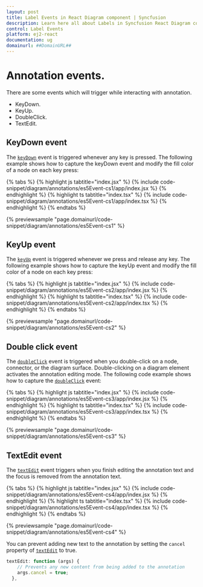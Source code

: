 ```yaml
---
layout: post
title: Label Events in React Diagram component | Syncfusion
description: Learn here all about Labels in Syncfusion React Diagram component of Syncfusion Essential JS 2 and more.
control: Label Events
platform: ej2-react
documentation: ug
domainurl: ##DomainURL##
---
```


# Annotation events.

There are some events which will trigger while interacting with annotation.
* KeyDown.
* KeyUp.
* DoubleClick.
* TextEdit.

## KeyDown event


The [`keyDown`](https://helpej2.syncfusion.com/react/documentation/api/diagram/iKeyEventArgs/) event is triggered whenever any key is pressed. The following example shows how to capture the keyDown event and modify the fill color of a node on each key press:

{% tabs %}
{% highlight js tabtitle="index.jsx" %}
{% include code-snippet/diagram/annotations/es5Event-cs1/app/index.jsx %}
{% endhighlight %}
{% highlight ts tabtitle="index.tsx" %}
{% include code-snippet/diagram/annotations/es5Event-cs1/app/index.tsx %}
{% endhighlight %}
{% endtabs %}

 {% previewsample "page.domainurl/code-snippet/diagram/annotations/es5Event-cs1" %}

## KeyUp event

The [`keyUp`](https://helpej2.syncfusion.com/react/documentation/api/diagram/iKeyEventArgs/) event is triggered whenever we press and release any key. The following example shows how to capture the keyUp event and modify the fill color of a node on each key press:

{% tabs %}
{% highlight js tabtitle="index.jsx" %}
{% include code-snippet/diagram/annotations/es5Event-cs2/app/index.jsx %}
{% endhighlight %}
{% highlight ts tabtitle="index.tsx" %}
{% include code-snippet/diagram/annotations/es5Event-cs2/app/index.tsx %}
{% endhighlight %}
{% endtabs %}

 {% previewsample "page.domainurl/code-snippet/diagram/annotations/es5Event-cs2" %}

## Double click event

The [`doubleClick`](https://helpej2.syncfusion.com/react/documentation/api/diagram/iDoubleClickEventArgs/) event is triggered when you double-click on a node, connector, or the diagram surface. Double-clicking on a diagram element activates the annotation editing mode. The following code example shows how to capture the [`doubleClick`](https://helpej2.syncfusion.com/react/documentation/api/diagram/iDoubleClickEventArgs/) event:

{% tabs %}
{% highlight js tabtitle="index.jsx" %}
{% include code-snippet/diagram/annotations/es5Event-cs3/app/index.jsx %}
{% endhighlight %}
{% highlight ts tabtitle="index.tsx" %}
{% include code-snippet/diagram/annotations/es5Event-cs3/app/index.tsx %}
{% endhighlight %}
{% endtabs %}

 {% previewsample "page.domainurl/code-snippet/diagram/annotations/es5Event-cs3" %}

## TextEdit event

The [`textEdit`](https://helpej2.syncfusion.com/react/documentation/api/diagram/iTextEditEventArgs/) event triggers when you finish editing the annotation text and the focus is removed from the annotation text.

{% tabs %}
{% highlight js tabtitle="index.jsx" %}
{% include code-snippet/diagram/annotations/es5Event-cs4/app/index.jsx %}
{% endhighlight %}
{% highlight ts tabtitle="index.tsx" %}
{% include code-snippet/diagram/annotations/es5Event-cs4/app/index.tsx %}
{% endhighlight %}
{% endtabs %}

 {% previewsample "page.domainurl/code-snippet/diagram/annotations/es5Event-cs4" %}

You can prevent adding new text to the annotation by setting the `cancel` property of [`textEdit`](https://helpej2.syncfusion.com/react/documentation/api/diagram/iTextEditEventArgs/) to true.

``` javascript
textEdit: function (args) {
    // Prevents any new content from being added to the annotation
    args.cancel = true;
  },

```